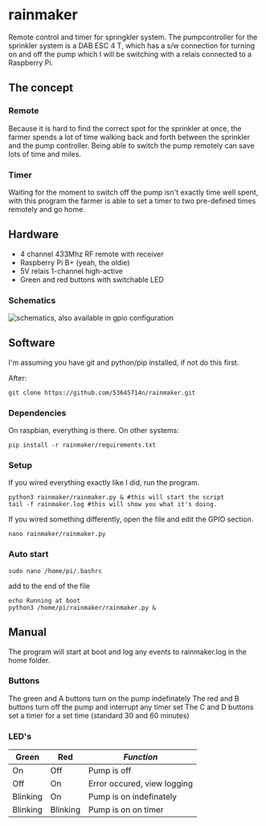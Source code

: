 # rainmaker
Remote control and timer for springkler system.
The pumpcontroller for the sprinkler system is a DAB ESC 4 T, which has a s/w connection for turning on and off the pump which I will be switching with a relais connected to a Raspberry Pi.

## The concept
### Remote
Because it is hard to find the correct spot for the sprinkler at once, the farmer spends a lot of time walking back and forth between the sprinkler and the pump controller. Being able to switch the pump remotely can save lots of time and miles.

### Timer
Waiting for the moment to switch off the pump isn't exactly time well spent, with this program the farmer is able to set a timer to two pre-defined times remotely and go home.

## Hardware
- 4 channel 433Mhz RF remote with receiver
- Raspberry Pi B+ (yeah, the oldie)
- 5V relais 1-channel high-active
- Green and red buttons with switchable LED

### Schematics
![schematics, also available in gpio configuration](https://github.com/53645714n/rainmaker/Rainmaker.png "Schematics")

## Software
I'm assuming you have git and python/pip installed, if not do this first.

After:
```
git clone https://github.com/53645714n/rainmaker.git
```

### Dependencies
On raspbian, everything is there. On other systems:
```
pip install -r rainmaker/requirements.txt
```

### Setup
If you wired everything exactly like I did, run the program.
```
python3 rainmaker/rainmaker.py & #this will start the script
tail -f rainmaker.log #this will show you what it's doing.
```

If you wired something differently, open the file and edit the GPIO section.
```
nano rainmaker/rainmaker.py
```

### Auto start
```
sudo nano /home/pi/.bashrc
```
add to the end of the file
```
echo Running at boot 
python3 /home/pi/rainmaker/rainmaker.py &
```

## Manual
The program will start at boot and log any events to rainmaker.log in the home folder.

### Buttons
The green and A buttons turn on the pump indefinately
The red and B buttons turn off the pump and interrupt any timer set
The C and D buttons set a timer for a set time (standard 30 and 60 minutes)

### LED's
| Green | Red | *Function* |
| --- | --- | --- |
| On | Off | Pump is off |
| Off | On | Error occured, view logging |
| Blinking | On | Pump is on indefinately |
| Blinking | Blinking | Pump is on on timer |
